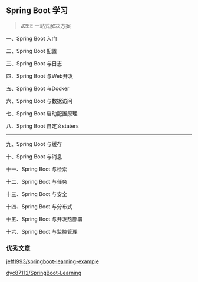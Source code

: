 ## Spring Boot 学习

> J2EE 一站式解决方案

一、Spring Boot 入门

二、Spring Boot 配置

三、Spring Boot 与日志

四、Spring Boot 与Web开发

五、Spring Boot 与Docker

六、Spring Boot 与数据访问

七、Spring Boot 启动配置原理

八、Spring Boot 自定义staters

------

九、Spring Boot 与缓存

十、Spring Boot 与消息

十一、Spring Boot 与检索

十二、Spring Boot 与任务

十三、Spring Boot 与安全

十四、Spring Boot 与分布式

十五、Spring Boot 与开发热部署

十六、Spring Boot 与监控管理


### 优秀文章

[jeff1993/springboot-learning-example](https://gitee.com/jeff1993/springboot-learning-example)

[dyc87112/SpringBoot-Learning](https://github.com/dyc87112/SpringBoot-Learning)